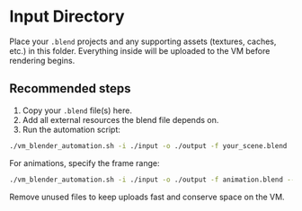 # Input Directory

Place your `.blend` projects and any supporting assets (textures, caches, etc.) in this folder. Everything inside will be uploaded to the VM before rendering begins.

## Recommended steps

1. Copy your `.blend` file(s) here.
2. Add all external resources the blend file depends on.
3. Run the automation script:

```bash
./vm_blender_automation.sh -i ./input -o ./output -f your_scene.blend
```

For animations, specify the frame range:

```bash
./vm_blender_automation.sh -i ./input -o ./output -f animation.blend --frame-start 1 --frame-end 250
```

Remove unused files to keep uploads fast and conserve space on the VM.
